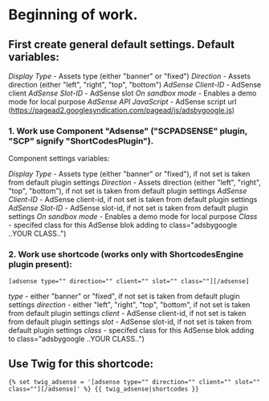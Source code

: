 # Beginning of work.

## First create general default settings. Default variables:

*Display Type* - Assets type (either "banner" or "fixed")
*Direction* - Assets direction (either "left", "right", "top", "bottom")
*AdSense Client-ID* - AdSense client
*AdSense Slot-ID* - AdSense slot
*On sandbox mode* - Enables a demo mode for local purpose
*AdSense API JavaScript* - AdSense script url (https://pagead2.googlesyndication.com/pagead/js/adsbygoogle.js)



### 1. Work use Component "Adsense" ("SCPADSENSE" plugin, "SCP" signify "ShortCodesPlugin").
Component settings variables:

*Display Type* - Assets type (either "banner" or "fixed"), if not set is taken from default plugin settings
*Direction* - Assets direction (either "left", "right", "top", "bottom"), if not set is taken from default plugin settings
*AdSense Client-ID* - AdSense client-id, if not set is taken from default plugin settings
*AdSense Slot-ID* - AdSense slot-id, if not set is taken from default plugin settings
*On sandbox mode* - Enables a demo mode for local purpose
*Class* - specifed class for this AdSense blok adding to class="adsbygoogle ..YOUR CLASS..")



### 2. Work use shortcode (works only with ShortcodesEngine plugin present):

``[adsense type="" direction="" client="" slot="" class=""][/adsense]``

*type* - either "banner" or "fixed", if not set is taken from default plugin settings
*direction* - either "left", "right", "top", "bottom", if not set is taken from default plugin settings
*client* - AdSense client-id, if not set is taken from default plugin settings
*slot* - AdSense slot-id, if not set is taken from default plugin settings
*class* - specifed class for this AdSense blok adding to class="adsbygoogle ..YOUR CLASS..")


## Use Twig for this shortcode:
``{% set twig_adsense = '[adsense type="" direction="" client="" slot="" class=""][/adsense]' %} {{ twig_adsense|shortcodes }}``
 
